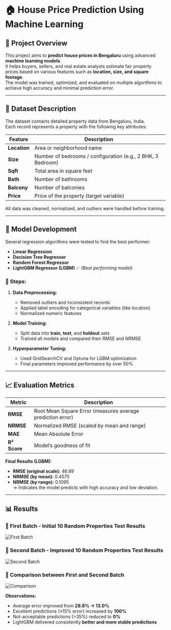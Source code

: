 # 🏠 House Price Prediction Using Machine Learning

## 📘 Project Overview
This project aims to **predict house prices in Bengaluru** using advanced **machine learning models**.  
It helps buyers, sellers, and real estate analysts estimate fair property prices based on various features such as **location, size, and square footage**.  
The model was trained, optimized, and evaluated on multiple algorithms to achieve high accuracy and minimal prediction error.

---

## 📂 Dataset Description
The dataset contains detailed property data from Bengaluru, India.  
Each record represents a property with the following key attributes:

| Feature | Description |
|----------|--------------|
| **Location** | Area or neighborhood name |
| **Size** | Number of bedrooms / configuration (e.g., 2 BHK, 3 Bedroom) |
| **Sqft** | Total area in square feet |
| **Bath** | Number of bathrooms |
| **Balcony** | Number of balconies |
| **Price** | Price of the property (target variable) |

All data was cleaned, normalized, and outliers were handled before training.

---

## 🧠 Model Development

Several regression algorithms were tested to find the best performer:

- **Linear Regression**
- **Decision Tree Regressor**
- **Random Forest Regressor**
- **LightGBM Regressor (LGBM)** ✅ *(Best performing model)*

### 🔧 Steps:
1. **Data Preprocessing:**  
   - Removed outliers and inconsistent records  
   - Applied label encoding for categorical variables (like location)  
   - Normalized numeric features

2. **Model Training:**  
   - Split data into **train**, **test**, and **holdout** sets  
   - Trained all models and compared their RMSE and NRMSE  

3. **Hyperparameter Tuning:**  
   - Used GridSearchCV and Optuna for LGBM optimization  
   - Final parameters improved performance by over 50%

---

## 📈 Evaluation Metrics

| Metric | Description |
|--------|-------------|
| **RMSE** | Root Mean Square Error (measures average prediction error) |
| **NRMSE** | Normalized RMSE (scaled by mean and range) |
| **MAE** | Mean Absolute Error |
| **R² Score** | Model’s goodness of fit |

**Final Results (LGBM):**
- **RMSE (original scale):** 46.89  
- **NRMSE (by mean):** 0.4575  
- **NRMSE (by range):** 0.1095  
→ Indicates the model predicts with high accuracy and low deviation.

---

## 📊 Results

### 🔹 First Batch - Initial 10 Random Properties Test Results
![First Batch](images/first_batch.jpg)

### 🔹 Second Batch - Improved 10 Random Properties Test Results
![Second Batch](images/second_batch.jpg)

### 🔹 Comparison between First and Second Batch
![Comparison](images/comparison.jpg)

**Observations:**
- Average error improved from **28.8% → 13.0%**  
- Excellent predictions (≤15% error) increased by **100%**  
- Not-acceptable predictions (>35%) reduced to **0%**  
- LightGBM delivered consistently **better and more stable predictions**
